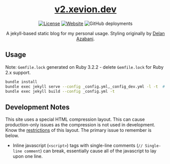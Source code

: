 <div align="center">

[<h1>v2.xevion.dev</h1>][website-url]

[![License][license-badge]][license-url]
[![Website][website-badge]][website-url]
![GitHub deployments][build-badge]


A jekyll-based static blog for my personal usage. Styling originally by [Delan Azabani][azabani-repo-url].
</div>

## Usage

Note: `Gemfile.lock` generated on Ruby 3.2.2 - delete `Gemfile.lock` for Ruby 2.x support.

```bash
bundle install
bundle exec jekyll serve --config _config.yml,_config_dev.yml -l -t  # Live reload & debug trace
bundle exec jekyll build --config _config.yml -t  
```

## Development Notes

This site uses a special HTML compression layout. This can cause production-only issues as the compression is not used
in development. Know the [restrictions][compression-layout-restrictions] of this layout. The primary issue to remember
is below.

- Inline javascript (`<script>`) tags with single-line comments (`// Single-line comment`) can break, essentially cause
  all of the javascript to lay upon one line.

[user-url]: https://github.com/Xevion/

[repo-url]: https://github.com/Xevion/v2.xevion.dev

[azabani-repo-url]: https://github.com/delan/www.azabani.com

[compression-layout-restrictions]: https://jch.penibelst.de/#restrictions

[website-url]: https://v2.xevion.dev

[banner-url]: ./assets/img/index-cover.png

[license-url]: https://github.com/Xevion/v2.xevion.dev/blob/master/LICENSE

[latest-url]: https://github.com/Xevion/v2.xevion.dev/commit/master

[license-badge]: https://img.shields.io/github/license/Xevion/v2.xevion.dev

[website-badge]: https://img.shields.io/badge/builtwith-jekyll-blue

[build-badge]: https://img.shields.io/github/deployments/Xevion/v2.xevion.dev/production?label=vercel